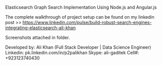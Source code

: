 Elasticsearch Graph Search Implementation Using Node.js and Angular.js

The complete walkthrough of project setup can be found on my linkedin post >> https://www.linkedin.com/pulse/build-robust-search-engines-integrating-elasticsearch-ali-khan

Screenshots attached in folder.	

Developed by: Ali Khan (Full Stack Developer | Data Science Engineer)
Linkedin: pk.linkedin.com/in/p2palikhan
Skype: ali-gaditek
Cell#: +923123740430	